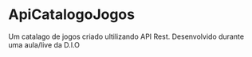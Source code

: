 # ApiCatalogoJogos
Um catalago de jogos criado ultilizando API Rest. Desenvolvido durante uma aula/live da D.I.O

